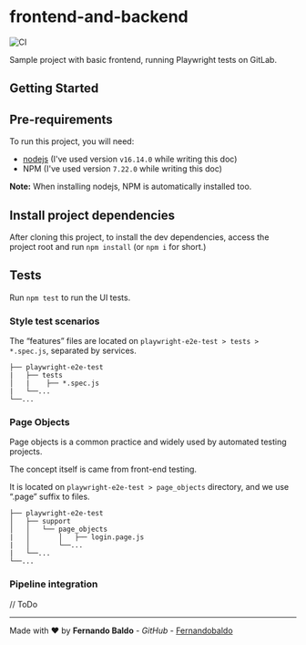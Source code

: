 # frontend-and-backend

![CI](https://github.com/wlsf82/frontend-and-backend/actions/workflows/ci.yml/badge.svg)

Sample project with basic frontend, running Playwright tests on GitLab.
## Getting Started

## Pre-requirements

To run this project, you will need:

- [nodejs](https://nodejs.org/en/) (I've used version `v16.14.0` while writing this doc)
- NPM (I've used version `7.22.0` while writing this doc)

**Note:** When installing nodejs, NPM is automatically installed too.


## Install project dependencies

After cloning this project, to install the dev dependencies, access the project root and run `npm install` (or `npm i` for short.)

## Tests

Run `npm test` to run the UI tests.


### Style test scenarios

The “features” files are located on `playwright-e2e-test > tests > *.spec.js`, separated by services.
       
	├── playwright-e2e-test
    |   ├── tests
	│   |    ├── *.spec.js
    |   └──...
	└──...

### Page Objects

Page objects is a common practice and widely used by automated testing projects.

The concept itself is came from front-end testing.

It is located on `playwright-e2e-test > page_objects` directory, and we use “.page” suffix to files.
           
	├── playwright-e2e-test
	│   ├── support
	│   │   └── page_objects
	|   │       │   ├── login.page.js
    |   │       └──...
    |   └──...
	└──...

### Pipeline integration
// ToDo

___

Made with ❤️ by **Fernando Baldo** - *GitHub* - [Fernandobaldo](https://github.com/Fernandobaldo)